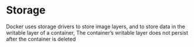 # Storage

Docker uses storage drivers to store image layers, and to store data in the writable layer of a container, The container’s writable layer does not persist after the container is deleted
